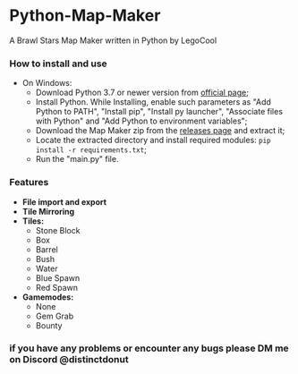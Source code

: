 # Python-Map-Maker
A Brawl Stars Map Maker written in Python by LegoCool

### How to install and use
- On Windows:
  - Download Python 3.7 or newer version from [official page](https://www.python.org/downloads/);
  - Install Python. While Installing, enable such parameters as "Add Python to PATH", "Install pip", "Install py launcher", "Associate files with Python" and "Add Python to environment variables";
  - Download the Map Maker zip from the [releases page](https://github.com/lego2cool/Python-Map-Maker/releases) and extract it;
  - Locate the extracted directory and install required modules: 
    ```pip install -r requirements.txt```;
  - Run the "main.py" file.

### Features
- **File import and export**
- **Tile Mirroring**
- **Tiles:**
    - Stone Block
    - Box
    - Barrel
    - Bush
    - Water
    - Blue Spawn
    - Red Spawn
- **Gamemodes:**
    - None
    - Gem Grab
    - Bounty

### if you have any problems or encounter any bugs please DM me on Discord @distinctdonut
